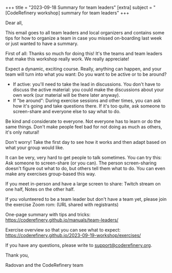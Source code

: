 +++
title = "2023-09-18 Summary for team leaders"
[extra]
subject = "[CodeRefinery workshop] summary for team leaders"
+++

Dear all,

This email goes to all team leaders and local organizers and contains some tips for how to organize
a team in case you missed on-boarding last week or just wanted to have a summary.

First of all: Thanks so much for doing this! It's the teams and team leaders that make this workshop really work. We really appreciate!

Expect a dynamic, exciting course. Really, anything can happen, and your team will turn into what you want: Do you want to be active or to be around?
- If active: you'll need to take the lead in discussions. You don't have to discuss the active material: you could make the discussions about your own work (our material will be there later anyway).
- If "be around": During exercise sessions and other times, you can ask how it's going and take questions there. If it's too quite, ask someone to screen-share and everyone else to say what to do.

Be kind and considerate to everyone. Not everyone has to learn or do the same things. Don't make people feel bad for not doing as much as others, it's only natural!

Don't worry! Take the first day to see how it works and then adapt based on what your group would like.

It can be very, very hard to get people to talk sometimes. You can try this: Ask someone to screen-share (or you can). The person screen-sharing doesn't figure out what to do, but others tell them what to do. You can even make any exercises group-based this way.

If you meet in-person and have a large screen to share: Twitch stream on one half, Notes on the other half.

If you volunteered to be a team leader but don't have a team yet, please join the exercise Zoom rom: (URL shared with registrants)

One-page summary with tips and tricks: https://coderefinery.github.io/manuals/team-leaders/

Exercise overview so that you can see what to expect: https://coderefinery.github.io/2023-09-19-workshop/exercises/

If you have any questions, please write to support@coderefinery.org.

Thank you,

Radovan and the CodeRefinery team
